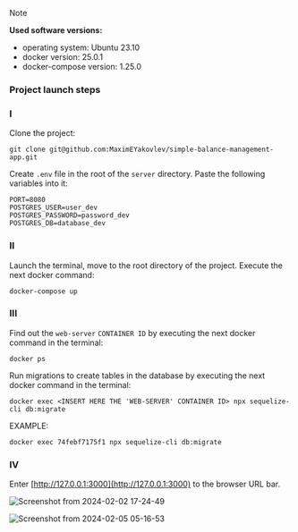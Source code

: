 > [!NOTE]
> **Used software versions:**
> - operating system: Ubuntu 23.10
> - docker version: 25.0.1
> - docker-compose version: 1.25.0

### Project launch steps

### I

Clone the project:

```
git clone git@github.com:MaximEYakovlev/simple-balance-management-app.git
```

Create `.env` file in the root of the `server` directory.
Paste the following variables into it:

```
PORT=8080
POSTGRES_USER=user_dev
POSTGRES_PASSWORD=password_dev
POSTGRES_DB=database_dev
```

### II

Launch the terminal, move to the root directory of the project.
Execute the next docker command:

```
docker-compose up
```

### III

Find out the `web-server` `CONTAINER ID` by executing the next docker command in the terminal:

```
docker ps
```

Run migrations to create tables in the database by executing the next docker command in the terminal:

```
docker exec <INSERT HERE THE 'WEB-SERVER' CONTAINER ID> npx sequelize-cli db:migrate
```

EXAMPLE:

```
docker exec 74febf7175f1 npx sequelize-cli db:migrate
```

### IV

Enter [http://127.0.0.1:3000](http://127.0.0.1:3000) to the browser URL bar.

![Screenshot from 2024-02-02 17-24-49](https://github.com/MaximEYakovlev/simple-balance-management-app/assets/61206936/37fc7877-dc32-4cbe-8ea6-670c3258620e)

![Screenshot from 2024-02-05 05-16-53](https://github.com/MaximEYakovlev/simple-balance-management-app/assets/61206936/dca71ae7-d3e4-4725-ab9a-52df3682c271)

